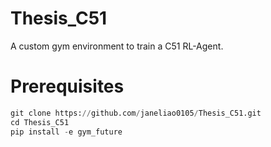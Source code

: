# Thesis_C51
A custom gym environment to train a C51 RL-Agent.

# Prerequisites

```py
git clone https://github.com/janeliao0105/Thesis_C51.git
cd Thesis_C51
pip install -e gym_future
```
